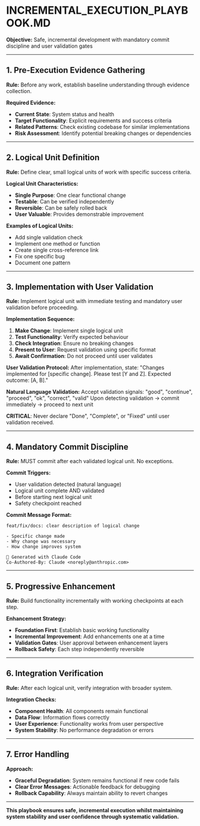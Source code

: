 # INCREMENTAL_EXECUTION_PLAYBOOK.MD

**Objective:** Safe, incremental development with mandatory commit discipline and user validation gates

---

## 1. Pre-Execution Evidence Gathering

**Rule:** Before any work, establish baseline understanding through evidence collection.

**Required Evidence:**
- **Current State**: System status and health
- **Target Functionality**: Explicit requirements and success criteria
- **Related Patterns**: Check existing codebase for similar implementations
- **Risk Assessment**: Identify potential breaking changes or dependencies

---

## 2. Logical Unit Definition

**Rule:** Define clear, small logical units of work with specific success criteria.

**Logical Unit Characteristics:**
- **Single Purpose**: One clear functional change
- **Testable**: Can be verified independently  
- **Reversible**: Can be safely rolled back
- **User Valuable**: Provides demonstrable improvement

**Examples of Logical Units:**
- Add single validation check
- Implement one method or function  
- Create single cross-reference link
- Fix one specific bug
- Document one pattern

---

## 3. Implementation with User Validation

**Rule:** Implement logical unit with immediate testing and mandatory user validation before proceeding.

**Implementation Sequence:**
1. **Make Change**: Implement single logical unit
2. **Test Functionality**: Verify expected behaviour
3. **Check Integration**: Ensure no breaking changes
4. **Present to User**: Request validation using specific format
5. **Await Confirmation**: Do not proceed until user validates

**User Validation Protocol:**
After implementation, state: "Changes implemented for [specific change]. Please test [Y and Z]. Expected outcome: [A, B]."

**Natural Language Validation:**
Accept validation signals: "good", "continue", "proceed", "ok", "correct", "valid"
Upon detecting validation → commit immediately → proceed to next unit

**CRITICAL**: Never declare "Done", "Complete", or "Fixed" until user validation received.

---

## 4. Mandatory Commit Discipline

**Rule:** MUST commit after each validated logical unit. No exceptions.

**Commit Triggers:**
- User validation detected (natural language)
- Logical unit complete AND validated
- Before starting next logical unit
- Safety checkpoint reached

**Commit Message Format:**
```
feat/fix/docs: clear description of logical change

- Specific change made
- Why change was necessary  
- How change improves system

🤖 Generated with Claude Code
Co-Authored-By: Claude <noreply@anthropic.com>
```

---

## 5. Progressive Enhancement

**Rule:** Build functionality incrementally with working checkpoints at each step.

**Enhancement Strategy:**
- **Foundation First**: Establish basic working functionality
- **Incremental Improvement**: Add enhancements one at a time
- **Validation Gates**: User approval between enhancement layers
- **Rollback Safety**: Each step independently reversible

---

## 6. Integration Verification

**Rule:** After each logical unit, verify integration with broader system.

**Integration Checks:**
- **Component Health**: All components remain functional
- **Data Flow**: Information flows correctly
- **User Experience**: Functionality works from user perspective
- **System Stability**: No performance degradation or errors

---

## 7. Error Handling

**Approach:**
- **Graceful Degradation**: System remains functional if new code fails
- **Clear Error Messages**: Actionable feedback for debugging
- **Rollback Capability**: Always maintain ability to revert changes

---

**This playbook ensures safe, incremental execution whilst maintaining system stability and user confidence through systematic validation.**
